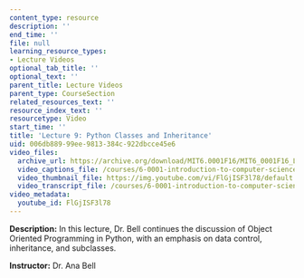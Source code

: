 ```yaml
---
content_type: resource
description: ''
end_time: ''
file: null
learning_resource_types:
- Lecture Videos
optional_tab_title: ''
optional_text: ''
parent_title: Lecture Videos
parent_type: CourseSection
related_resources_text: ''
resource_index_text: ''
resourcetype: Video
start_time: ''
title: 'Lecture 9: Python Classes and Inheritance'
uid: 006db889-99ee-9813-384c-922dbcce45e6
video_files:
  archive_url: https://archive.org/download/MIT6.0001F16/MIT6_0001F16_Lecture_09_300k.mp4
  video_captions_file: /courses/6-0001-introduction-to-computer-science-and-programming-in-python-fall-2016/aed16ab8ac985193be54b211502f6790_FlGjISF3l78.vtt
  video_thumbnail_file: https://img.youtube.com/vi/FlGjISF3l78/default.jpg
  video_transcript_file: /courses/6-0001-introduction-to-computer-science-and-programming-in-python-fall-2016/a8263388f8f67a79f4eafecbc3a69198_FlGjISF3l78.pdf
video_metadata:
  youtube_id: FlGjISF3l78
---
```


**Description:** In this lecture, Dr. Bell continues the discussion of Object Oriented Programming in Python, with an emphasis on data control, inheritance, and subclasses.

**Instructor:** Dr. Ana Bell
